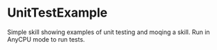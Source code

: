 # UnitTestExample

Simple skill showing examples of unit testing and moqing a skill.  Run in AnyCPU mode to run tests.
